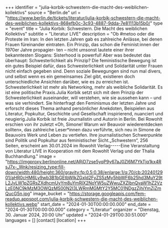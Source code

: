 +++
identifier = "julia-korbik-schwestern-die-macht-des-weiblichen-kollektivs"
source = "Berlin.de"
url = "https://www.berlin.de/tickets/literatur/julia-korbik-schwestern-die-macht-des-weiblichen-kollektivs-868efb0c-3c93-4887-9dda-7e81113b15b0/"
type = "event"
title = "Julia Korbik: Schwestern. Die Macht des weiblichen Kollektivs"
subtitle = "Literatur LIVE"
description = "Ob #metoo oder die Proteste im Iran: In den letzten Jahren gab es zahlreiche Anlässe, bei denen Frauen füreinander eintraten. Ein Prinzip, das schon die Feminist:innen der 1970er Jahre propagier- ten – nicht umsonst lautete einer ihrer bekanntesten Slogans: Sisterhood is powerful! Aber was bedeutet das überhaupt: Schwesterlichkeit als Prinzip? Die feministische Bewegung ist ein gutes Beispiel dafür, dass Schwesterlichkeit und Solidarität unter Frauen nicht einfach gegeben sind. Denn soziale Bewegungen sind nun mal divers, und selbst wenn es ein gemeinsames Ziel gibt, existieren doch unterschiedliche Ansichten darüber, wie es zu erreichen ist. Schwesterlichkeit ist mehr als Networking, mehr als weibliche Solidarität. Es ist eine politische Praxis.Julia Korbik setzt sich mit dem Prinzip der Schwesterlichkeit auseinander, will verstehen, wie sie aussehen kann – und was sie verhindert. Sie hinterfragt den Feminismus der letzten Jahre und erforscht dieses Thema anhand persönlicher Anekdoten, Beispielen aus Literatur, Popkultur, Geschichte und Gesellschaft inspirierend, nuanciert und neugierig.Julia Korbik ist freie Journalistin und Autorin in Berlin. Bei Rowohlt erschien von ihr zuletzt «Oh, Simone! Warum wir Beauvoir wiederentdecken sollten», das zahlreiche Leser*innen dazu verführte, sich neu in Simone de Beauvoirs Werk und Leben zu vertiefen. Ihre journalistischen Schwerpunkte sind Politik und Popkultur aus feministischer Sicht.„Schwestern“, 256 Seiten, erscheint am 30.01.2024 im Rowohlt Verlag-----Eine Veranstaltung von Literatur LIVE in Kooperation mit dem Rowohlt Verlag und der Thalia Buchhandlung."
image = "https://imgproxy.berlinonline.net/ARjD7zse5yqP9y67aJ0Zl6M7YkTjq1kx4RsJ7x-_Wnk/resizing_type:fill-down/width:480/height:360/gravity:fp:0.5:0.38/enlarge:1/q:70/cb:2024012901/aHR0cHM6Ly9wb3B1bGEtbWlkZGxld2FyZS5zMy5hbWF6b25hd3MuY29tL2JvLW1pZGRsZXdhcmUvYm8uYmRlX2NoYW5uZWwuZXZlbnQvaW1hZ2VzLzE0NC9kMzM3OWQzMS00N2I3LWRmMGMtY2Y5MC01NDgzZjhiYmZjZmQucG5n.jpg"
image_bucket = "https://storage.googleapis.com/fem-readup.appspot.com/julia-korbik-schwestern-die-macht-des-weiblichen-kollektivs.webp"
start_date = "2024-01-30T00:00:00.000"
end_date = "2024-01-30T00:00:00.000"
category = "Literatur"
organizer = "Dienstag, 30. Januar 2024, 20:00 Uhr"
updated = "2024-01-29T00:30:51.000"
languages = []
[contact]
[location]
+++